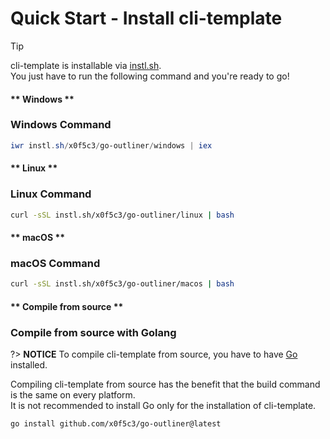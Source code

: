 # Quick Start - Install cli-template

> [!TIP]
> cli-template is installable via [instl.sh](https://instl.sh).\
> You just have to run the following command and you're ready to go!

<!-- tabs:start -->

#### ** Windows **

### Windows Command

```powershell
iwr instl.sh/x0f5c3/go-outliner/windows | iex
```

#### ** Linux **

### Linux Command

```bash
curl -sSL instl.sh/x0f5c3/go-outliner/linux | bash
```

#### ** macOS **

### macOS Command

```bash
curl -sSL instl.sh/x0f5c3/go-outliner/macos | bash
```

#### ** Compile from source **

### Compile from source with Golang

?> **NOTICE**
To compile cli-template from source, you have to have [Go](https://golang.org/) installed.

Compiling cli-template from source has the benefit that the build command is the same on every platform.\
It is not recommended to install Go only for the installation of cli-template.

```command
go install github.com/x0f5c3/go-outliner@latest
```

<!-- tabs:end -->
